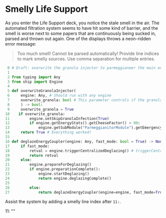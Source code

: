 # Smelly Life Support

As you enter the Life Support deck, you notice the stale smell in the air. The automated filtration system seems to have hit some kind of
barrier, and the smell is worse next to some papers that are continuously being sucked in, parsed and thrown out again. One of the displays
throws a neon-ridden error message:

> Too much smell! Cannot be parsed automatically! Provide line indices to mark smelly sources.
> Use comma separation for multiple entries.

``` py
 0 # Draft: overwrite the granola injector to parmeggianeer the main engine
 1 
 2 from typing import Any
 3 from ship import Engine
 4 
 5 def overwriteGranolaInjector(
 6     engine: Any, # Should run with any engine
 7     overwrite_granola: bool # This parameter controls if the granola  overwrite should be triggered
 8     ) -> bool:
 9     overwrite_granola = True
10    if overwrite_granola:
11         engine.setSkipGranolaInfection(True)
12         if engine.getEnergyStats().getCheeseFactor() > 90:
13             engine.getSubModule("ParmeggianitorModule").getEmergencyInjector().initializeParmeggianitorization(needsVerification=False)
14     return True # Everything worked!
15 
16 def deglazeEnergyCoupler(engine: Any, fast_mode: bool = True) -> None:
17     if fast_mode:
18         retval = engine.triggerCentralizedDeglazing() # triggerCentralizedDeglazing returns True on success
19         return retval
20     else:
21         engine.prepareForDeglazing()
22         if engine.preparationComplete():
23             engine.startDeglazing()
24             return engine.deglazingComplete()
25                 
26         else:
27             return deglazeEnergyCoupler(engine=engine, fast_mode=True)
```

Assist the system by adding a smelly line index after `11:`.

<div class="key">
11: ""
</div>
